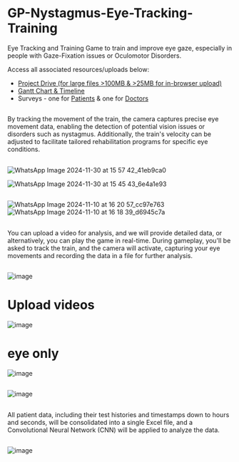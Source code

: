 # GP-Nystagmus-Eye-Tracking-Training
Eye Tracking and Training Game to train and improve eye gaze, especially in people with Gaze-Fixation issues or Oculomotor Disorders.

Access all associated resources/uploads below:
- [Project Drive (for large files >100MB & >25MB for in-browser upload)](https://drive.google.com/drive/folders/1R9cCUMo08AR15u2w5o7DaqhY6uak-nzW?usp=drive_link)
- [Gantt Chart & Timeline](https://docs.google.com/spreadsheets/d/1eK1cRmBCjk7WUDr72NmJM5GHjNgXD3gAjFbqDRIShxM/edit?usp=sharing)
- Surveys - one for [Patients](https://docs.google.com/forms/d/e/1FAIpQLSfhU_CxO59pTOpdHfrxsELWIn-23gpyVego-ujayt2F48EqSg/viewform) & one for [Doctors](https://docs.google.com/forms/d/e/1FAIpQLSciKyrwdtClstPlHFf0jYcR8N-ioTminI9EbtT88zsERKBKZg/viewform)

##
By tracking the movement of the train, the camera captures precise eye movement data, enabling the detection of potential vision issues or disorders such as nystagmus. Additionally, the train's velocity can be adjusted to facilitate tailored rehabilitation programs for specific eye conditions.
##
![WhatsApp Image 2024-11-30 at 15 57 42_41eb9ca0](https://github.com/user-attachments/assets/e88a1ea3-178a-4f93-9001-25e3d3edc743)

![WhatsApp Image 2024-11-30 at 15 45 43_6e4a1e93](https://github.com/user-attachments/assets/1870d759-da74-462f-bde5-db7a476c92c5)

##

![WhatsApp Image 2024-11-10 at 16 20 57_cc97e763](https://github.com/user-attachments/assets/8647803a-8f4b-4d0d-be54-c3bbc4d5953d)
![WhatsApp Image 2024-11-10 at 16 18 39_d6945c7a](https://github.com/user-attachments/assets/7a4fff67-5854-419d-8dda-51a149f4ba05)


##
You can upload a video for analysis, and we will provide detailed data, or alternatively, you can play the game in real-time. During gameplay, you'll be asked to track the train, and the camera will activate, capturing your eye movements and recording the data in a file for further analysis.

##
![image](https://github.com/user-attachments/assets/0efa7c91-05aa-41e1-abfb-bac942001921)

##

# Upload videos

![image](https://github.com/user-attachments/assets/8a77392b-bd8f-4082-93c3-9f816c7ab1f3)


# eye only 

![image](https://github.com/user-attachments/assets/918ef336-7b7b-41e4-ac6c-f8c70c944590)

##

![image](https://github.com/user-attachments/assets/61c0f74b-25c9-44e2-873d-b0f7a6afbbd5)

##
All patient data, including their test histories and timestamps down to hours and seconds, will be consolidated into a single Excel file, and a Convolutional Neural Network (CNN) will be applied to analyze the data.

##

![image](https://github.com/user-attachments/assets/092d6997-75dd-45d1-8052-30825cb1814d)




